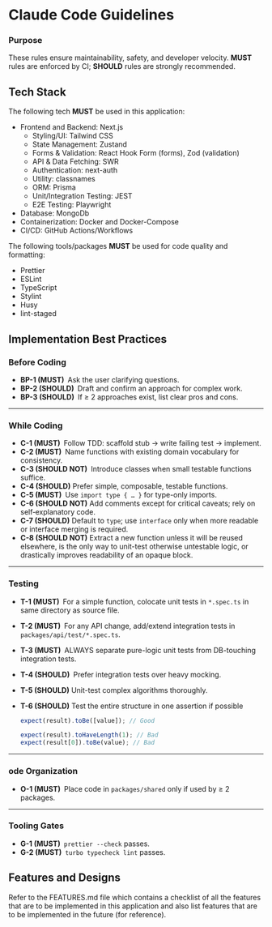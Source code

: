 # Claude Code Guidelines

### Purpose

These rules ensure maintainability, safety, and developer velocity.
**MUST** rules are enforced by CI; **SHOULD** rules are strongly recommended.

## Tech Stack

The following tech **MUST** be used in this application:

- Frontend and Backend: Next.js
  - Styling/UI: Tailwind CSS
  - State Management: Zustand
  - Forms & Validation: React Hook Form (forms), Zod (validation)
  - API & Data Fetching: SWR
  - Authentication: next-auth
  - Utility: classnames
  - ORM: Prisma
  - Unit/Integration Testing: JEST
  - E2E Testing: Playwright
- Database: MongoDb
- Containerization: Docker and Docker-Compose
- CI/CD: GitHub Actions/Workflows

The following tools/packages **MUST** be used for code quality and formatting:

- Prettier
- ESLint
- TypeScript
- Stylint
- Husy
- lint-staged

## Implementation Best Practices

### Before Coding

- **BP-1 (MUST)** Ask the user clarifying questions.
- **BP-2 (SHOULD)** Draft and confirm an approach for complex work.
- **BP-3 (SHOULD)** If ≥ 2 approaches exist, list clear pros and cons.

---

### While Coding

- **C-1 (MUST)** Follow TDD: scaffold stub -> write failing test -> implement.
- **C-2 (MUST)** Name functions with existing domain vocabulary for consistency.
- **C-3 (SHOULD NOT)** Introduce classes when small testable functions suffice.
- **C-4 (SHOULD)** Prefer simple, composable, testable functions.
- **C-5 (MUST)** Use `import type { … }` for type-only imports.
- **C-6 (SHOULD NOT)** Add comments except for critical caveats; rely on self‑explanatory code.
- **C-7 (SHOULD)** Default to `type`; use `interface` only when more readable or interface merging is required.
- **C-8 (SHOULD NOT)** Extract a new function unless it will be reused elsewhere, is the only way to unit-test otherwise untestable logic, or drastically improves readability of an opaque block.

---

### Testing

- **T-1 (MUST)** For a simple function, colocate unit tests in `*.spec.ts` in same directory as source file.
- **T-2 (MUST)** For any API change, add/extend integration tests in `packages/api/test/*.spec.ts`.
- **T-3 (MUST)** ALWAYS separate pure-logic unit tests from DB-touching integration tests.
- **T-4 (SHOULD)** Prefer integration tests over heavy mocking.
- **T-5 (SHOULD)** Unit-test complex algorithms thoroughly.
- **T-6 (SHOULD)** Test the entire structure in one assertion if possible

  ```ts
  expect(result).toBe([value]); // Good

  expect(result).toHaveLength(1); // Bad
  expect(result[0]).toBe(value); // Bad
  ```

---

### ode Organization

- **O-1 (MUST)** Place code in `packages/shared` only if used by ≥ 2 packages.

---

### Tooling Gates

- **G-1 (MUST)** `prettier --check` passes.
- **G-2 (MUST)** `turbo typecheck lint` passes.

## Features and Designs

Refer to the FEATURES.md file which contains a checklist of all the features that are to be implemented in this application and also list features that are to be implemented in the future (for reference).
